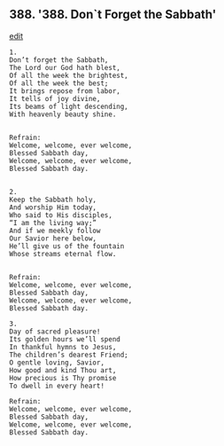 
## 388.  '388. Don\`t Forget the Sabbath'
[edit](https://docs.google.com/document/d/1AUghY8mGV0LLYo4kU9EZY_8JjSorCL5y/edit?mode=html)






    1.
    Don’t forget the Sabbath,
    The Lord our God hath blest,
    Of all the week the brightest,
    Of all the week the best;
    It brings repose from labor,
    It tells of joy divine,
    Its beams of light descending,
    With heavenly beauty shine.


    Refrain:
    Welcome, welcome, ever welcome,
    Blessed Sabbath day,
    Welcome, welcome, ever welcome,
    Blessed Sabbath day.


    2.
    Keep the Sabbath holy,
    And worship Him today,
    Who said to His disciples,
    “I am the living way;”
    And if we meekly follow
    Our Savior here below,
    He’ll give us of the fountain
    Whose streams eternal flow.


    Refrain:
    Welcome, welcome, ever welcome,
    Blessed Sabbath day,
    Welcome, welcome, ever welcome,
    Blessed Sabbath day.

    3.
    Day of sacred pleasure!
    Its golden hours we’ll spend
    In thankful hymns to Jesus,
    The children’s dearest Friend;
    O gentle loving, Savior,
    How good and kind Thou art,
    How precious is Thy promise
    To dwell in every heart!

    Refrain:
    Welcome, welcome, ever welcome,
    Blessed Sabbath day,
    Welcome, welcome, ever welcome,
    Blessed Sabbath day.


